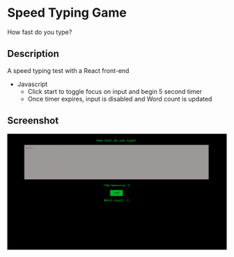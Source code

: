 # Speed Typing Game

How fast do you type?

## Description

A speed typing test with a React front-end

- Javascript
  - Click start to toggle focus on input and begin 5 second timer
  - Once timer expires, input is disabled and Word count is updated

## Screenshot

![App Screenshot](/public/speed-typing-game.png)

